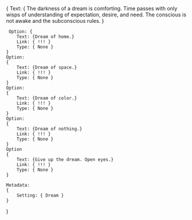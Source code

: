 {
	Text: {
		The darkness of a dream is comforting. Time passes with only wisps of understanding of expectation, desire, and need.  The conscious is not awake and the subconscious rules.
	}

	 Option: {
		Text: {Dream of home.}
		Link: { !!! }
		Type: { None }
	}
	Option:
	{
		Text: {Dream of space.}
		Link: { !!! }
		Type: { None }
	}
	Option:
	{
		Text: {Dream of color.}
		Link: { !!! }
		Type: { None }
	}
	Option:
	{
		Text: {Dream of nothing.}
		Link: { !!! }
		Type: { None }
	}
	Option
	{
		Text: {Give up the dream. Open eyes.}
		Link: { !!! }
		Type: { None }
	}

	Metadata:
	{
		Setting: { Dream }
	}
}